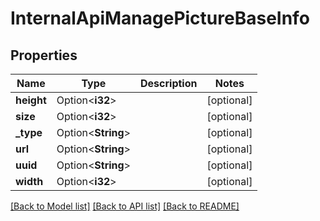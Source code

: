 # InternalApiManagePictureBaseInfo

## Properties

Name | Type | Description | Notes
------------ | ------------- | ------------- | -------------
**height** | Option<**i32**> |  | [optional]
**size** | Option<**i32**> |  | [optional]
**_type** | Option<**String**> |  | [optional]
**url** | Option<**String**> |  | [optional]
**uuid** | Option<**String**> |  | [optional]
**width** | Option<**i32**> |  | [optional]

[[Back to Model list]](../README.md#documentation-for-models) [[Back to API list]](../README.md#documentation-for-api-endpoints) [[Back to README]](../README.md)


